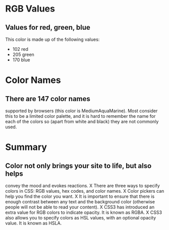 # RGB Values

## Values for red, green, blue
This color is made up of the 
following values:
* 102 red
* 205 green
* 170 blue

# Color Names

## There are 147 color names 
supported by browsers (this 
color is MediumAquaMarine). 
Most consider this to be a 
limited color palette, and it is 
hard to remember the name for 
each of the colors so (apart from 
white and black) they are not 
commonly used.

# Summary

## Color not only brings your site to life, but also helps 
convey the mood and evokes reactions.
X There are three ways to specify colors in CSS: 
RGB values, hex codes, and color names.
X Color pickers can help you find the color you want.
X It is important to ensure that there is enough contrast 
between any text and the background color (otherwise 
people will not be able to read your content).
X CSS3 has introduced an extra value for RGB colors to 
indicate opacity. It is known as RGBA.
X CSS3 also allows you to specify colors as HSL values, 
with an optional opacity value. It is known as HSLA.

